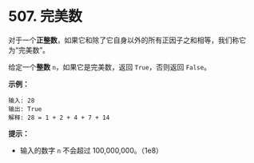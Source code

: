 # 507. 完美数

对于一个**正整数**，如果它和除了它自身以外的所有正因子之和相等，我们称它为“完美数”。

给定一个**整数** `n`，如果它是完美数，返回 `True`，否则返回 `False`。

**示例：**

```()
输入: 28
输出: True
解释: 28 = 1 + 2 + 4 + 7 + 14
```

**提示：**

* 输入的数字 `n` 不会超过 100,000,000。（1e8）
